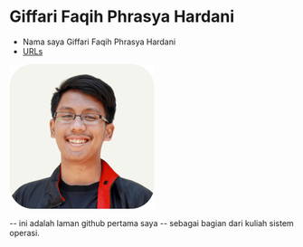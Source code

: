 ---
---

# Giffari Faqih Phrasya Hardani

* Nama saya Giffari Faqih Phrasya Hardani
* [URLs](URLs/)

<img src="319.png" width="256">

-- ini adalah laman github pertama saya
-- sebagai bagian dari kuliah sistem operasi.